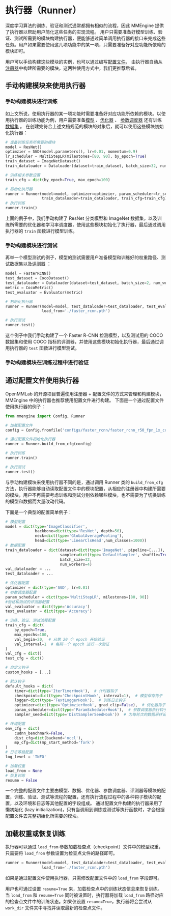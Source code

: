 # 执行器（Runner）

深度学习算法的训练、验证和测试通常都拥有相似的流程，因此 MMEngine 提供了执行器以帮助用户简化这些任务的实现流程。 用户只需要准备好模型训练、验证、测试所需要的模块构建执行器，便能够通过简单调用执行器的接口来完成这些任务。用户如果需要使用这几项功能中的某一项，只需要准备好对应功能所依赖的模块即可。

用户可以手动构建这些模块的实例，也可以通过编写[配置文件](https://mmengine.readthedocs.io/zh_CN/latest/tutorials/config.html)，
由执行器自动从[注册器](https://mmengine.readthedocs.io/zh_CN/latest/tutorials/registry.html)中构建所需要的模块。这两种使用方式中，我们更推荐后者。

## 手动构建模块来使用执行器

### 手动构建模块进行训练

如上文所说，使用执行器的某一项功能时需要准备好对应功能所依赖的模块。以使用执行器的训练功能为例，用户需要准备[模型](TODO) 、[优化器](https://mmengine.readthedocs.io/zh_CN/latest/tutorials/optimizer.html) 、
[参数调度器](https://mmengine.readthedocs.io/zh_CN/latest/tutorials/param_scheduler.html) 还有训练[数据集](https://mmengine.readthedocs.io/zh_CN/latest/tutorials/basedataset.html) 。
在创建完符合上述文档规范的模块的对象后，就可以使用这些模块初始化执行器：

```python
# 准备训练任务所需要的模块
model = ResNet()
optimzier = SGD(model.parameters(), lr=0.01, momentum=0.9)
lr_scheduler = MultiStepLR(milestones=[80, 90], by_epoch=True)
train_dataset = ImageNetDataset()
train_dataloader = Dataloader(dataset=train_dataset, batch_size=32, num_workers=4)

# 训练相关参数设置
train_cfg = dict(by_epoch=True, max_epoch=100)

# 初始化执行器
runner = Runner(model=model, optimizer=optimzier, param_scheduler=lr_scheduler,
                train_dataloader=train_dataloader, train_cfg=train_cfg)
# 执行训练
runner.train()
```

上面的例子中，我们手动构建了 ResNet 分类模型和 ImageNet 数据集，以及训练所需要的优化器和学习率调度器，使用这些模块初始化了执行器，最后通过调用执行器的 `train` 函数进行模型训练。

### 手动构建模块进行测试

再举一个模型测试的例子，模型的测试需要用户准备模型和训练好的权重路径、测试数据集以及[评测器](https://mmengine.readthedocs.io/zh_CN/latest/tutorials/evaluator.html) ：

```python
model = FasterRCNN()
test_dataset = CocoDataset()
test_dataloader = Dataloader(dataset=test_dataset, batch_size=2, num_workers=2)
metric = CocoMetric()
test_evaluator = Evaluator(metric)

# 初始化执行器
runner = Runner(model=model, test_dataloader=test_dataloader, test_evaluator=test_evaluator,
                load_from='./faster_rcnn.pth')

# 执行测试
runner.test()
```

这个例子中我们手动构建了一个 Faster R-CNN 检测模型，以及测试用的 COCO 数据集和使用 COCO 指标的评测器，并使用这些模块初始化执行器，最后通过调用执行器的 `test` 函数进行模型测试。

### 手动构建模块在训练过程中进行验证

## 通过配置文件使用执行器

OpenMMLab 的开源项目普遍使用注册器 + 配置文件的方式来管理和构建模块，MMEngine 中的执行器也推荐使用配置文件进行构建。
下面是一个通过配置文件使用执行器的例子：

```python
from mmengine import Config, Runner

# 加载配置文件
config = Config.fromfile('configs/faster_rcnn/faster_rcnn_r50_fpn_1x_coco.py/')

# 通过配置文件初始化执行器
runner = Runner.build_from_cfg(config)

# 执行训练
runner.train()

# 执行测试
runner.test()
```

与手动构建模块来使用执行器不同的是，通过调用 Runner 类的 `build_from_cfg` 方法，执行器能够自动读取配置文件中的模块配置，从相应的注册器中构建所需要的模块，用户不再需要考虑训练和测试分别依赖哪些模块，也不需要为了切换训练的模型和数据而大量改动代码。

下面是一个典型的配置简单例子：

```python
# 模型配置
model = dict(type='ImageClassifier',
             backbone=dict(type='ResNet', depth=50),
             neck=dict(type='GlobalAveragePooling'),
             head=dict(type='LinearClsHead',num_classes=1000))
# 数据配置
train_dataloader = dict(dataset=dict(type='ImageNet', pipeline=[...]),
                        sampler=dict(type='DefaultSampler', shuffle=True),
                        batch_size=32,
                        num_workers=4)
val_dataloader = ...
test_dataloader = ...

# 优化器配置
optimizer = dict(type='SGD', lr=0.01)
# 参数调度器配置
param_scheduler = dict(type='MultiStepLR', milestones=[80, 90])
#验证和测试的评测器配置
val_evaluator = dict(type='Accuracy')
test_evaluator = dict(type='Accuracy')

# 训练、验证、测试流程配置
train_cfg = dict(
    by_epoch=True,
    max_epochs=100,
    val_begin=20,  # 从第 20 个 epoch 开始验证
    val_interval=1  # 每隔一个 epoch 进行一次验证
)
val_cfg = dict()
test_cfg = dict()

# 自定义钩子
custom_hooks = [...]

# 默认钩子
default_hooks = dict(
    timer=dict(type='IterTimerHook'),  # 计时器钩子
    checkpoint=dict(type='CheckpointHook', interval=1),  # 模型保存钩子
    logger=dict(type='TextLoggerHook'),  # 训练日志钩子
    optimizer=dict(type='OptimzierHook', grad_clip=False),  # 优化器钩子
    param_scheduler=dict(type='ParamSchedulerHook'),  # 参数调度器执行钩子
    sampler_seed=dict(type='DistSamplerSeedHook'))  # 为每轮次的数据采样设置随机种子的钩子

# 环境配置
env_cfg = dict(
    cudnn_benchmark=False,
    dist_cfg=dict(backend='nccl'),
    mp_cfg=dict(mp_start_method='fork')
)
# 日志等级配置
log_level = 'INFO'

# 加载权重
load_from = None
# 恢复训练
resume = False
```

一个完整的配置文件主要由模型、数据、优化器、参数调度器、评测器等模块的配置，训练、验证、测试等流程的配置，还有执行流程过程中的各种钩子模块的配置，以及环境和日志等其他配置的字段组成。
通过配置文件构建的执行器采用了懒初始化 (lazy initialization)，只有当调用到训练或测试等执行函数时，才会根据配置文件去完整初始化所需要的模块。

## 加载权重或恢复训练

执行器可以通过 `load_from` 参数加载检查点（checkpoint）文件中的模型权重，只需要将 `load_from` 参数设置为检查点文件的路径即可。

```python
runner = Runner(model=model, test_dataloader=test_dataloader, test_evaluator=test_evaluator,
                load_from='./faster_rcnn.pth')
```

如果是通过配置文件使用执行器，只需修改配置文件中的 `load_from` 字段即可。

用户也可通过设置 `resume=True` 来，加载检查点中的训练状态信息来恢复训练。当 `load_from` 和 `resume=True` 同时被设置时，执行器将加载 `load_from` 路径对应的检查点文件中的训练状态。如果仅设置 `resume=True`，执行器将会尝试从 `work_dir` 文件夹中寻找并读取最新的检查点文件。
